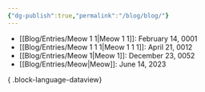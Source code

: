 ```yaml
---
{"dg-publish":true,"permalink":"/blog/blog/"}
---
```



- [[Blog/Entries/Meow 1 1\|Meow 1 1]]: February 14, 0001
- [[Blog/Entries/Meow 1 1 1\|Meow 1 1 1]]: April 21, 0012
- [[Blog/Entries/Meow 1\|Meow 1]]: December 23, 0052
- [[Blog/Entries/Meow\|Meow]]: June 14, 2023

{ .block-language-dataview}

